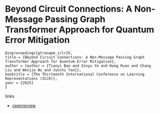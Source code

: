 # Beyond Circuit Connections: A Non-Message Passing Graph Transformer Approach for Quantum Error Mitigation

```
@inproceedings{gtranqem_iclr25,
title = {Beyond Circuit Connections: A Non-Message Passing Graph Transformer Approach for Quantum Error Mitigation},
author = {author = {Tianyi Bao and Xinyu Ye and Hang Ruan and Chang Liu and Wenjie Wu and Junchi Yan}},
booktitle = {The Thirteenth International Conference on Learning Representations (ICLR)},
year = {2025}
}
```

links
- [openreview](https://openreview.net/forum?id=XnVttczoAV)
